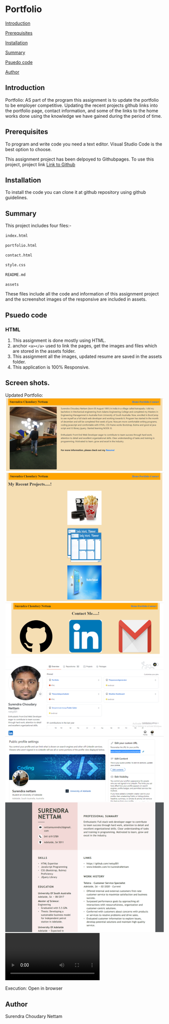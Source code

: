 # Portfolio

[Introduction](#Introduction)

[Prerequisites](#Prerequisites)

[Installation](#Installation)

[Summary](#Summary)

[Psuedo code](#Psuedo-code)

[Author](#Author)


## Introduction

Portfolio: AS part of the program this assignment is to update the portfolio to be employer competitive. Updating the recent projects github links into the portfolio page, contact information, and some of the links to the home works done using the knowledge we have gained during the period of time.

## Prerequisites
To program and write code you need a text editor. Visual Studio Code is the best option to choose.

This assignment project has been delpoyed to Githubpages. To use this project, project link [Link to Github](https://github.com/netsy001/Portfolio)

## Installation

To install the code you can clone it at github repository using github guidelines.

## Summary

This project includes four files:- 

`index.html` 

`portfolio.html`

`contact.html`

`style.css`

`README.md`

`assets`

These files include all the code and information of this assignment project and the screenshot images of the responsive are included in assets.

## Psuedo code
### HTML

1. This assignment is done mostly using HTML. 
2. anchor ``<a></a>`` used to link the pages, get the images and files which are stored in the assets folder.
3. This assignment all the images, updated resume are saved in the assets folder.
4. This application is 100% Responsive.

## Screen shots.
Updated Portfolio:
<br>
![Portfolio](assets/Capture1.PNG)
![Portfolio](assets/Capture2.PNG)
![Portfolio](assets/Capture3.PNG)
![Portfolio](assets/Capturegithub.PNG)
![Portfolio](assets/CaptureLinkden.PNG)
![Portfolio](assets/CaptureResume.PNG)
![Portfolio](assets/responsive.mp4)


Execution: Open in browser

## Author
Surendra Choudary Nettam

